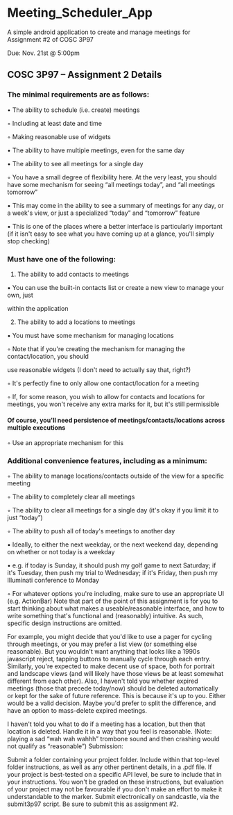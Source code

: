 # Meeting_Scheduler_App
A simple android application to create and manage meetings for Assignment #2 of COSC 3P97

Due: Nov. 21st @ 5:00pm

## COSC 3P97 – Assignment 2 Details

### The minimal requirements are as follows:

• The ability to schedule (i.e. create) meetings

◦ Including at least date and time

◦ Making reasonable use of widgets

• The ability to have multiple meetings, even for the same day

• The ability to see all meetings for a single day

◦ You have a small degree of flexibility here. At the very least, you should have some mechanism for seeing “all meetings today”, and “all meetings tomorrow”

▪ This may come in the ability to see a summary of meetings for any day, or a week's
view, or just a specialized “today” and “tomorrow” feature

▪ This is one of the places where a better interface is particularly important (if it isn't easy
to see what you have coming up at a glance, you'll simply stop checking)

### Must have one of the following:

1. The ability to add contacts to meetings

▪ You can use the built-in contacts list or create a new view to manage your own, just

within the application

2. The ability to add a locations to meetings

▪ You must have some mechanism for managing locations

◦ Note that if you're creating the mechanism for managing the contact/location, you should

use reasonable widgets (I don't need to actually say that, right?)

◦ It's perfectly fine to only allow one contact/location for a meeting

◦ If, for some reason, you wish to allow for contacts and locations for meetings, you won't
receive any extra marks for it, but it's still permissible

#### Of course, you'll need persistence of meetings/contacts/locations across multiple executions

◦ Use an appropriate mechanism for this

### Additional convenience features, including as a minimum:

◦ The ability to manage locations/contacts outside of the view for a specific meeting

◦ The ability to completely clear all meetings

◦ The ability to clear all meetings for a single day (it's okay if you limit it to just “today”)

◦ The ability to push all of today's meetings to another day

▪ Ideally, to either the next weekday, or the next weekend day, depending on whether or
not today is a weekday

• e.g. if today is Sunday, it should push my golf game to next Saturday; if it's Tuesday,
then push my trial to Wednesday; if it's Friday, then push my Illuminati conference
to Monday

◦ For whatever options you're including, make sure to use an appropriate UI (e.g. ActionBar)
Note that part of the point of this assignment is for you to start thinking about what makes a
useable/reasonable interface, and how to write something that's functional and (reasonably) intuitive.
As such, specific design instructions are omitted.

For example, you might decide that you'd like to use a pager for cycling through meetings, or you may
prefer a list view (or something else reasonable). But you wouldn't want anything that looks like a
1990s javascript reject, tapping buttons to manually cycle through each entry. Similarly, you're
expected to make decent use of space, both for portrait and landscape views (and will likely have those
views be at least somewhat different from each other).
Also, I haven't told you whether expired meetings (those that precede today/now) should be deleted
automatically or kept for the sake of future reference. This is because it's up to you. Either would be a
valid decision. Maybe you'd prefer to split the difference, and have an option to mass-delete expired
meetings.

I haven't told you what to do if a meeting has a location, but then that location is deleted. Handle it in a
way that you feel is reasonable. (Note: playing a sad “wah wah wahhh” trombone sound and then
crashing would not qualify as “reasonable”)
Submission:

Submit a folder containing your project folder. Include within that top-level folder instructions, as well
as any other pertinent details, in a .pdf file. If your project is best-tested on a specific API level, be sure
to include that in your instructions. You won't be graded on these instructions, but evaluation of your
project may not be favourable if you don't make an effort to make it understandable to the marker.
Submit electronically on sandcastle, via the submit3p97 script.
Be sure to submit this as assignment #2.
